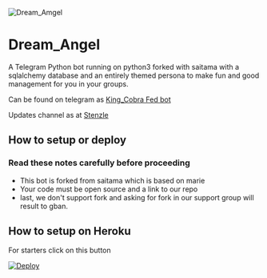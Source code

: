 ![Dream_Amgel](https://telegra.ph/file/86bc4072a903797c1262f.jpg)
# Dream_Angel

A Telegram Python bot running on python3 forked with saitama with a sqlalchemy database and an entirely themed persona to make fun and good management for you in your groups.

Can be found on telegram as [King_Cobra Fed bot](https://t.me/King_cobra_bot)

Updates channel as at [Stenzle](https://t.me/stenzle)

## How to setup or deploy

### Read these notes carefully before proceeding 
 - This bot is forked from saitama which is based on marie
 - Your code must be open source and a link to our repo
 - last, we don't support fork and asking for fork in our support group will result to gban.

## How to setup on Heroku 
For starters click on this button 

[![Deploy](https://www.herokucdn.com/deploy/button.svg)](https://heroku.com/deploy?template=https://github.com/sakhaavvaavaj93/dreamAngel) 


